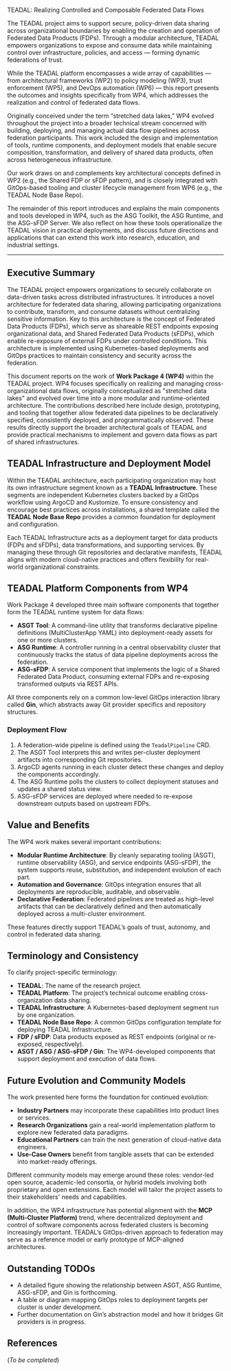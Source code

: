 TEADAL: Realizing Controlled and Composable Federated Data Flows

The TEADAL project aims to support secure, policy-driven data sharing across organizational boundaries by enabling the creation and operation of Federated Data Products (FDPs). Through a modular architecture, TEADAL empowers organizations to expose and consume data while maintaining control over infrastructure, policies, and access — forming dynamic federations of trust.

While the TEADAL platform encompasses a wide array of capabilities — from architectural frameworks (WP2) to policy modeling (WP3), trust enforcement (WP5), and DevOps automation (WP6) — this report presents the outcomes and insights specifically from WP4, which addresses the realization and control of federated data flows.

Originally conceived under the term “stretched data lakes,” WP4 evolved throughout the project into a broader technical stream concerned with building, deploying, and managing actual data flow pipelines across federation participants. This work included the design and implementation of tools, runtime components, and deployment models that enable secure composition, transformation, and delivery of shared data products, often across heterogeneous infrastructure.

Our work draws on and complements key architectural concepts defined in WP2 (e.g., the Shared FDP or sFDP pattern), and is closely integrated with GitOps-based tooling and cluster lifecycle management from WP6 (e.g., the TEADAL Node Base Repo).

The remainder of this report introduces and explains the main components and tools developed in WP4, such as the ASG Toolkit, the ASG Runtime, and the ASG-sFDP Server. We also reflect on how these tools operationalize the TEADAL vision in practical deployments, and discuss future directions and applications that can extend this work into research, education, and industrial settings.

---
## Executive Summary

The TEADAL project empowers organizations to securely collaborate on data-driven tasks across distributed infrastructures. It introduces a novel architecture for federated data sharing, allowing participating organizations to contribute, transform, and consume datasets without centralizing sensitive information. Key to this architecture is the concept of Federated Data Products (FDPs), which serve as shareable REST endpoints exposing organizational data, and Shared Federated Data Products (sFDPs), which enable re-exposure of external FDPs under controlled conditions. This architecture is implemented using Kubernetes-based deployments and GitOps practices to maintain consistency and security across the federation.

This document reports on the work of **Work Package 4 (WP4)** within the TEADAL project. WP4 focuses specifically on realizing and managing cross-organizational data flows, originally conceptualized as "stretched data lakes" and evolved over time into a more modular and runtime-oriented architecture. The contributions described here include design, prototyping, and tooling that together allow federated data pipelines to be declaratively specified, consistently deployed, and programmatically observed. These results directly support the broader architectural goals of TEADAL and provide practical mechanisms to implement and govern data flows as part of shared infrastructures.

## TEADAL Infrastructure and Deployment Model

Within the TEADAL architecture, each participating organization may host its own infrastructure segment known as a **TEADAL Infrastructure**. These segments are independent Kubernetes clusters backed by a GitOps workflow using ArgoCD and Kustomize. To ensure consistency and encourage best practices across installations, a shared template called the **TEADAL Node Base Repo** provides a common foundation for deployment and configuration.

Each TEADAL Infrastructure acts as a deployment target for data products (FDPs and sFDPs), data transformations, and supporting services. By managing these through Git repositories and declarative manifests, TEADAL aligns with modern cloud-native practices and offers flexibility for real-world organizational constraints.

## TEADAL Platform Components from WP4

Work Package 4 developed three main software components that together form the TEADAL runtime system for data flows:

- **ASGT Tool**: A command-line utility that transforms declarative pipeline definitions (MultiClusterApp YAML) into deployment-ready assets for one or more clusters.
- **ASG Runtime**: A controller running in a central observability cluster that continuously tracks the status of data pipeline deployments across the federation.
- **ASG-sFDP**: A service component that implements the logic of a Shared Federated Data Product, consuming external FDPs and re-exposing transformed outputs via REST APIs.

All three components rely on a common low-level GitOps interaction library called **Gin**, which abstracts away Git provider specifics and repository structures.

### Deployment Flow

1. A federation-wide pipeline is defined using the `TeadalPipeline` CRD.
2. The ASGT Tool interprets this and writes per-cluster deployment artifacts into corresponding Git repositories.
3. ArgoCD agents running in each cluster detect these changes and deploy the components accordingly.
4. The ASG Runtime polls the clusters to collect deployment statuses and updates a shared status view.
5. ASG-sFDP services are deployed where needed to re-expose downstream outputs based on upstream FDPs.

## Value and Benefits

The WP4 work makes several important contributions:

- **Modular Runtime Architecture**: By cleanly separating tooling (ASGT), runtime observability (ASG), and service endpoints (ASG-sFDP), the system supports reuse, substitution, and independent evolution of each part.
- **Automation and Governance**: GitOps integration ensures that all deployments are reproducible, auditable, and observable.
- **Declarative Federation**: Federated pipelines are treated as high-level artifacts that can be declaratively defined and then automatically deployed across a multi-cluster environment.

These features directly support TEADAL’s goals of trust, autonomy, and control in federated data sharing.

## Terminology and Consistency

To clarify project-specific terminology:

- **TEADAL**: The name of the research project.
- **TEADAL Platform**: The project’s technical outcome enabling cross-organization data sharing.
- **TEADAL Infrastructure**: A Kubernetes-based deployment segment run by one organization.
- **TEADAL Node Base Repo**: A common GitOps configuration template for deploying TEADAL Infrastructure.
- **FDP / sFDP**: Data products exposed as REST endpoints (original or re-exposed, respectively).
- **ASGT / ASG / ASG-sFDP / Gin**: The WP4-developed components that support deployment and execution of data flows.

## Future Evolution and Community Models

The work presented here forms the foundation for continued evolution:

- **Industry Partners** may incorporate these capabilities into product lines or services.
- **Research Organizations** gain a real-world implementation platform to explore new federated data paradigms.
- **Educational Partners** can train the next generation of cloud-native data engineers.
- **Use-Case Owners** benefit from tangible assets that can be extended into market-ready offerings.

Different community models may emerge around these roles: vendor-led open source, academic-led consortia, or hybrid models involving both proprietary and open extensions. Each model will tailor the project assets to their stakeholders' needs and capabilities.

In addition, the WP4 infrastructure has potential alignment with the **MCP (Multi-Cluster Platform)** trend, where decentralized deployment and control of software components across federated clusters is becoming increasingly important. TEADAL’s GitOps-driven approach to federation may serve as a reference model or early prototype of MCP-aligned architectures.

## Outstanding TODOs

- A detailed figure showing the relationship between ASGT, ASG Runtime, ASG-sFDP, and Gin is forthcoming.
- A table or diagram mapping GitOps roles to deployment targets per cluster is under development.
- Further documentation on Gin’s abstraction model and how it bridges Git providers is in progress.

## References

(*To be completed*)

